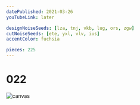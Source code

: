 ```yaml
---
datePublished: 2021-03-26
youTubeLink: later

designNoiseSeeds: [lza, tnj, vkb, lug, ors, zgw]
cutNoiseSeeds: [ete, yxl, vlv, ius]
accentColor: fuchsia

pieces: 225
---
```


# 022

![canvas](https://res.cloudinary.com/abstract-puzzles/image/upload/w_2000/022_lza-tnj-vkb-lug-ors-zgw_ete-yxl-vlv-ius?raw=true)
